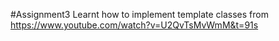 #Assignment3
Learnt how to implement template classes from https://www.youtube.com/watch?v=U2QvTsMvWmM&t=91s
